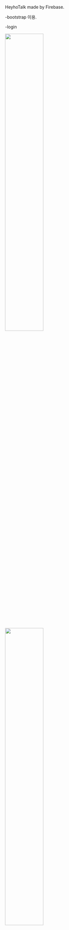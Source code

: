 HeyhoTalk made by Firebase.

-bootstrap 이용.

-login

<img width="50%" src="https://user-images.githubusercontent.com/75261551/146650636-d29225e5-a574-4eca-8a1d-d0e19c79a010.gif" />
<img width="50%" src="https://user-images.githubusercontent.com/75261551/146650703-f0764039-62a6-4ff9-94e7-2093a874bf9c.gif" />

 구글 로그인 시, 유효성 error 출력되는것 수정예정..
